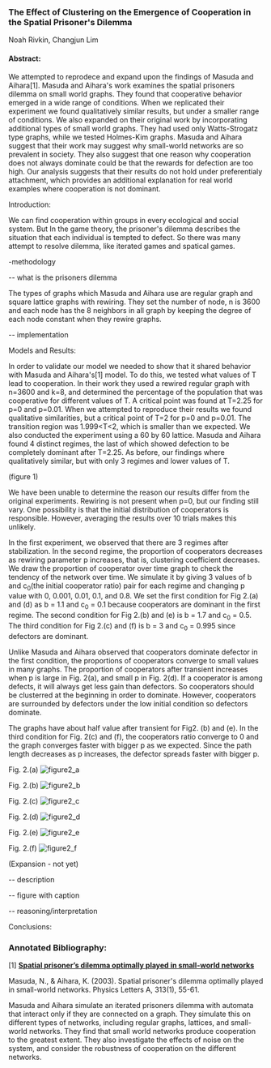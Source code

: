 ### The Effect of Clustering on the Emergence of Cooperation in the Spatial Prisoner's Dilemma

Noah Rivkin, Changjun Lim

#### Abstract:

We attempted to reprodece and expand upon the findings of Masuda and Aihara[1]. Masuda and Aihara's work examines the spatial prisoners dilemma on small world graphs. They found that cooperative behavior emerged in a wide range of conditions. When we replicated their experiment we found qualitatively similar results, but under a smaller range of conditions. We also expanded on their original work by incorporating additional types of small world graphs. They had used only Watts-Strogatz type graphs, while we tested Holmes-Kim graphs. Masuda and Aihara suggest that their work may suggest why small-world networks are so prevalent in society. They also suggest that one reason why cooperation does not always dominate could be that the rewards for defection are too high. Our analysis suggests that their results do not hold under preferentialy attachment, which provides an additional explanation for real world examples where cooperation is not dominant.


Introduction:

We can find cooperation within groups in every ecological and social system. But In the game theory, the prisoner's dilemma describes the situation that each individual is tempted to defect. So there was many attempt to resolve dilemma, like iterated games and spatical games.

-methodology

-- what is the prisoners dilemma

The types of graphs which Masuda and Aihara use are regular graph and square lattice graphs with rewiring. They set the number of node, n is 3600 and each node has the 8 neighbors in all graph by keeping the degree of each node constant when they rewire graphs. 

-- implementation

Models and Results:

In order to validate our model we needed to show that it shared behavior with Masuda and Aihara's[1] model. To do this, we tested what values of T lead to cooperation. In their work they used a rewired regular graph with n=3600 and k=8, and determined the percentage of the population that was cooperative for different values of T. A critical point was found at T=2.25 for p=0 and p=0.01. When we attempted to reproduce their results we found qualitative similarities, but a critical point of T=2 for p=0 and p=0.01. The transition region was 1.999<T<2, which is smaller than we expected. We also conducted the experiment using a 60 by 60 lattice. Masuda and Aihara found 4 distinct regimes, the last of which showed defection to be completely dominant after T=2.25. As before, our findings where qualitatively similar, but with only 3 regimes and lower values of T. 

(figure 1)

We have been unable to determine the reason our results differ from the original experiments. Rewiring is not present when p=0, but our finding still vary. One possibility is that the initial distribution of cooperators is responsible. However, averaging the results over 10 trials makes this unlikely.


 
In the first experiment, we observed that there are 3 regimes after stabilization. In the second regime, the proportion of cooperators decreases as rewiring parameter p increases, that is, clustering coefficient decreases. We draw the proportion of cooperator over time graph to check the tendency of the network over time. We simulate it by giving 3 values of b and c<sub>0</sub>(the initial cooperator ratio) pair for each regime and changing p value with 0, 0.001, 0.01, 0.1, and 0.8. We set the first condition for Fig 2.(a) and (d) as b = 1.1 and c<sub>0</sub> = 0.1 because cooperators are dominant in the first regime. The second condition for Fig 2.(b) and (e) is b = 1.7 and c<sub>0</sub> = 0.5. The third condition for Fig 2.(c) and (f) is b = 3 and c<sub>0</sub> = 0.995 since defectors are dominant.
 
Unlike Masuda and Aihara observed that cooperators dominate defector in the first condition, the proportions of cooperators converge to small values in many graphs. The proportion of cooperators after transient increases when p is large in Fig. 2(a), and small p in Fig. 2(d). If a cooperator is among defects, it will always get less gain than defectors. So cooperators should be clusterred at the beginning in order to dominate. However, cooperators are surrounded by defectors under the low initial condition so defectors dominate.

The graphs have about half value after transient for Fig2. (b) and (e). 
In the third condition for Fig. 2(c) and (f), the cooperators ratio converge to 0 and the graph converges faster with bigger p as we expected. Since the path length decreases as p increases, the defector spreads faster with bigger p.


Fig. 2.(a)
![figure2_a](images/fig2_a.png)

Fig. 2.(b)
![figure2_b](images/fig2_b.png)

Fig. 2.(c)
![figure2_c](images/fig2_c.png)

Fig. 2.(d)
![figure2_d](images/fig2_d.png)

Fig. 2.(e)
![figure2_e](images/fig2_e.png)

Fig. 2.(f)
![figure2_f](images/fig2_f.png)



(Expansion - not yet)

-- description

-- figure with caption

-- reasoning/interpretation

Conclusions:


### Annotated Bibliography:

[1] [**Spatial prisoner’s dilemma optimally played in small-world networks**](http://www.sciencedirect.com/science/article/pii/S0375960103006935#bBIB002)

Masuda, N., & Aihara, K. (2003). Spatial prisoner's dilemma optimally played in small-world networks. Physics Letters A, 313(1), 55-61.

Masuda and Aihara simulate an iterated prisoners dilemma with automata that interact only if they are connected on a graph. They simulate this on different types of networks, including regular graphs, lattices, and small-world networks. They find that small world networks produce cooperation to the greatest extent. They also investigate the effects of noise on the system, and consider the robustness of cooperation on the different networks.
